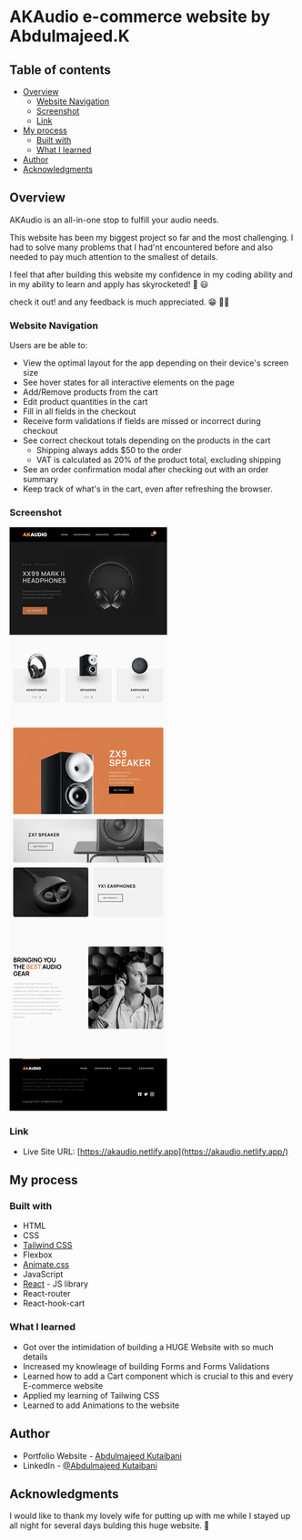 # AKAudio e-commerce website by Abdulmajeed.K

## Table of contents

- [Overview](#overview)
  - [Website Navigation](#website-navigation)
  - [Screenshot](#screenshot)
  - [Link](#links)
- [My process](#my-process)
  - [Built with](#built-with)
  - [What I learned](#what-i-learned)
- [Author](#author)
- [Acknowledgments](#acknowledgments)

## Overview

AKAudio is an all-in-one stop to fulfill your audio needs.

This website has been my biggest project so far and the most challenging. I had to solve many problems that I had'nt encountered before and also needed to pay much attention to the smallest of details.

I feel that after building this website my confidence in my coding ability and in my ability to learn and apply has skyrocketed! 🚀 😃

check it out! and any feedback is much appreciated. 😁 👍🏼

### Website Navigation

Users are be able to:

- View the optimal layout for the app depending on their device's screen size
- See hover states for all interactive elements on the page
- Add/Remove products from the cart
- Edit product quantities in the cart
- Fill in all fields in the checkout
- Receive form validations if fields are missed or incorrect during checkout
- See correct checkout totals depending on the products in the cart
  - Shipping always adds $50 to the order
  - VAT is calculated as 20% of the product total, excluding shipping
- See an order confirmation modal after checking out with an order summary
- Keep track of what's in the cart, even after refreshing the browser.

### Screenshot

![](./src/photoes/websiteScreenShote.png)

### Link

- Live Site URL: [https://akaudio.netlify.app](https://akaudio.netlify.app/)

## My process

### Built with

- HTML
- CSS
- [Tailwind CSS](https://tailwindcss.com/)
- Flexbox
- [Animate.css](https://animate.style/)
- JavaScript
- [React](https://reactjs.org/) - JS library
- React-router
- React-hook-cart

### What I learned

- Got over the intimidation of building a HUGE Website with so much details
- Increased my knowleage of building Forms and Forms Validations
- Learned how to add a Cart component which is crucial to this and every E-commerce website
- Applied my learning of Tailwing CSS
- Learned to add Animations to the website

## Author

- Portfolio Website - [Abdulmajeed Kutaibani](https://www.abdulmajeedk.com/)
- LinkedIn - [@Abdulmajeed Kutaibani](https://www.linkedin.com/in/abdulmajeed-kutaibani-a60477153/)

## Acknowledgments

I would like to thank my lovely wife for putting up with me while I stayed up all night for several days bulding this huge website. 💛

